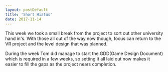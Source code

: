 ```yaml
---
layout: postDefault
title: 'Short Hiatus'
date: 2017-11-14
---
```


This week we took a small break from the project to sort out other university hand in's. With those all out of the way now though, focus can return to the VR project and the level design that was planned.

<!--excerpt-->

During the week Tom did manage to start the GDD(Game Design Document) which is required in a few weeks, so setting it all laid out now makes it easier to fill the gaps as the project nears completion.
